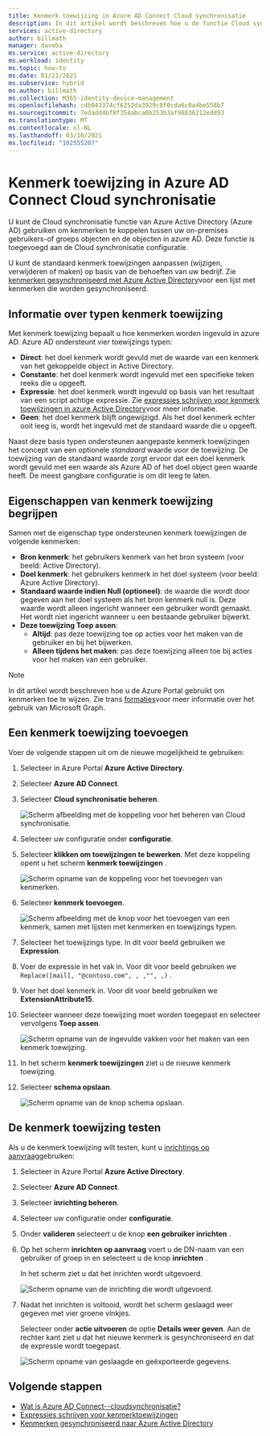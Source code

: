 ```yaml
---
title: Kenmerk toewijzing in Azure AD Connect Cloud synchronisatie
description: In dit artikel wordt beschreven hoe u de functie Cloud synchronisatie van Azure AD Connect gebruikt om kenmerken toe te wijzen.
services: active-directory
author: billmath
manager: daveba
ms.service: active-directory
ms.workload: identity
ms.topic: how-to
ms.date: 01/21/2021
ms.subservice: hybrid
ms.author: billmath
ms.collection: M365-identity-device-management
ms.openlocfilehash: cdb043374cf6252da3929c8f0cda6c0a4be558b7
ms.sourcegitcommit: 7edadd4bf8f354abca0b253b3af98836212edd93
ms.translationtype: MT
ms.contentlocale: nl-NL
ms.lasthandoff: 03/10/2021
ms.locfileid: "102555207"
---
```

# <a name="attribute-mapping-in-azure-ad-connect-cloud-sync"></a>Kenmerk toewijzing in Azure AD Connect Cloud synchronisatie

U kunt de Cloud synchronisatie functie van Azure Active Directory (Azure AD) gebruiken om kenmerken te koppelen tussen uw on-premises gebruikers-of groeps objecten en de objecten in azure AD. Deze functie is toegevoegd aan de Cloud synchronisatie configuratie.

U kunt de standaard kenmerk toewijzingen aanpassen (wijzigen, verwijderen of maken) op basis van de behoeften van uw bedrijf. Zie [kenmerken gesynchroniseerd met Azure Active Directory](../hybrid/reference-connect-sync-attributes-synchronized.md?context=azure%2factive-directory%2fcloud-provisioning%2fcontext%2fcp-context/hybrid/reference-connect-sync-attributes-synchronized.md)voor een lijst met kenmerken die worden gesynchroniseerd.

## <a name="understand-types-of-attribute-mapping"></a>Informatie over typen kenmerk toewijzing
Met kenmerk toewijzing bepaalt u hoe kenmerken worden ingevuld in azure AD. Azure AD ondersteunt vier toewijzings typen:

- **Direct**: het doel kenmerk wordt gevuld met de waarde van een kenmerk van het gekoppelde object in Active Directory.
- **Constante**: het doel kenmerk wordt ingevuld met een specifieke teken reeks die u opgeeft.
- **Expressie**: het doel kenmerk wordt ingevuld op basis van het resultaat van een script achtige expressie. Zie [expressies schrijven voor kenmerk toewijzingen in azure Active Directory](reference-expressions.md)voor meer informatie.
- **Geen**: het doel kenmerk blijft ongewijzigd. Als het doel kenmerk echter ooit leeg is, wordt het ingevuld met de standaard waarde die u opgeeft.

Naast deze basis typen ondersteunen aangepaste kenmerk toewijzingen het concept van een optionele *standaard* waarde voor de toewijzing. De toewijzing van de standaard waarde zorgt ervoor dat een doel kenmerk wordt gevuld met een waarde als Azure AD of het doel object geen waarde heeft. De meest gangbare configuratie is om dit leeg te laten.

## <a name="understand-properties-of-attribute-mapping"></a>Eigenschappen van kenmerk toewijzing begrijpen

Samen met de eigenschap type ondersteunen kenmerk toewijzingen de volgende kenmerken:

- **Bron kenmerk**: het gebruikers kenmerk van het bron systeem (voor beeld: Active Directory).
- **Doel kenmerk**: het gebruikers kenmerk in het doel systeem (voor beeld: Azure Active Directory).
- **Standaard waarde indien Null (optioneel)**: de waarde die wordt door gegeven aan het doel systeem als het bron kenmerk null is. Deze waarde wordt alleen ingericht wanneer een gebruiker wordt gemaakt. Het wordt niet ingericht wanneer u een bestaande gebruiker bijwerkt.  
- **Deze toewijzing Toep assen**:
  - **Altijd**: pas deze toewijzing toe op acties voor het maken van de gebruiker en bij het bijwerken.
  - **Alleen tijdens het maken**: pas deze toewijzing alleen toe bij acties voor het maken van een gebruiker.

> [!NOTE]
> In dit artikel wordt beschreven hoe u de Azure Portal gebruikt om kenmerken toe te wijzen.  Zie trans [formaties](how-to-transformation.md)voor meer informatie over het gebruik van Microsoft Graph.

## <a name="add-an-attribute-mapping"></a>Een kenmerk toewijzing toevoegen

Voer de volgende stappen uit om de nieuwe mogelijkheid te gebruiken:

1.  Selecteer in Azure Portal **Azure Active Directory**.
2.  Selecteer **Azure AD Connect**.
3.  Selecteer **Cloud synchronisatie beheren**.

    ![Scherm afbeelding met de koppeling voor het beheren van Cloud synchronisatie.](media/how-to-install/install-6.png)

4. Selecteer uw configuratie onder **configuratie**.
5. Selecteer **klikken om toewijzingen te bewerken**.  Met deze koppeling opent u het scherm **kenmerk toewijzingen** .

    ![Scherm opname van de koppeling voor het toevoegen van kenmerken.](media/how-to-attribute-mapping/mapping-6.png)

6.  Selecteer **kenmerk toevoegen**.

    ![Scherm afbeelding met de knop voor het toevoegen van een kenmerk, samen met lijsten met kenmerken en toewijzings typen.](media/how-to-attribute-mapping/mapping-1.png)

7. Selecteer het toewijzings type. In dit voor beeld gebruiken we **Expression**.
8. Voer de expressie in het vak in. Voor dit voor beeld gebruiken we `Replace([mail], "@contoso.com", , ,"", ,)` .
9. Voer het doel kenmerk in. Voor dit voor beeld gebruiken we **ExtensionAttribute15**.
10. Selecteer wanneer deze toewijzing moet worden toegepast en selecteer vervolgens **Toep assen**.

    ![Scherm opname van de ingevulde vakken voor het maken van een kenmerk toewijzing.](media/how-to-attribute-mapping/mapping-2a.png)

11. In het scherm **kenmerk toewijzingen** ziet u de nieuwe kenmerk toewijzing.  
12. Selecteer **schema opslaan**.

    ![Scherm opname van de knop schema opslaan.](media/how-to-attribute-mapping/mapping-3.png)

## <a name="test-your-attribute-mapping"></a>De kenmerk toewijzing testen

Als u de kenmerk toewijzing wilt testen, kunt u [inrichtings op aanvraag](how-to-on-demand-provision.md)gebruiken: 

1. Selecteer in Azure Portal **Azure Active Directory**.
2. Selecteer **Azure AD Connect**.
3. Selecteer **inrichting beheren**.
4. Selecteer uw configuratie onder **configuratie**.
5. Onder **valideren** selecteert u de knop **een gebruiker inrichten** . 
6. Op het scherm **inrichten op aanvraag** voert u de DN-naam van een gebruiker of groep in en selecteert u de knop **inrichten** . 

   In het scherm ziet u dat het inrichten wordt uitgevoerd.

   ![Scherm opname van de inrichting die wordt uitgevoerd.](media/how-to-attribute-mapping/mapping-4.png)

8. Nadat het inrichten is voltooid, wordt het scherm geslaagd weer gegeven met vier groene vinkjes. 

   Selecteer onder **actie uitvoeren** de optie **Details weer geven**. Aan de rechter kant ziet u dat het nieuwe kenmerk is gesynchroniseerd en dat de expressie wordt toegepast.

   ![Scherm opname van geslaagde en geëxporteerde gegevens.](media/how-to-attribute-mapping/mapping-5.png)

## <a name="next-steps"></a>Volgende stappen

- [Wat is Azure AD Connect--cloudsynchronisatie?](what-is-cloud-sync.md)
- [Expressies schrijven voor kenmerktoewijzingen](reference-expressions.md)
- [Kenmerken gesynchroniseerd naar Azure Active Directory](../hybrid/reference-connect-sync-attributes-synchronized.md?context=azure%2factive-directory%2fcloud-provisioning%2fcontext%2fcp-context/hybrid/reference-connect-sync-attributes-synchronized.md)

